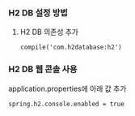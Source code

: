 ### H2 DB 설정 방법
1. H2 DB 의존성 추가
   ~~~
   compile('com.h2database:h2')
   ~~~

### H2 DB 웹 콘솔 사용
application.properties에 아래 값 추가
~~~
spring.h2.console.enabled = true
~~~
